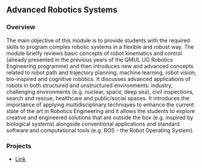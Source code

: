 ## Advanced Robotics Systems

### Overview
The main objective of this module is to provide students with the required skills to program complex robotic systems in a flexible and robust way. The module brielfy reviews basic concepts of robot kinematics and control (already presented in the previous years of the QMUL UG Robotics Engineering programme) and then introduces new and advanced concepts related to robot path and trajectory planning, machine learning, robot vision, bio-inspired and cognitive robotics. It discusses advanced applications of robots in both structured and unstructured environments: industry, challenging environments (e.g. nuclear, space, deep sea), civil inspections, search and rescue, healthcare and public/social spaces. It introduces the importance of applying multidisciplinary techniques to enhance the current state of the art in Robotics Engineering and it allows the students to explore creative and engineered solutions that are outside the box (e.g. inspired by biological systems) alongside conventional applications and standard software and computational tools (e.g. ROS - the Robot Operating System).

### Projects
- [Link]()
